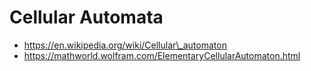 # Cellular Automata

- https://en.wikipedia.org/wiki/Cellular\_automaton
- https://mathworld.wolfram.com/ElementaryCellularAutomaton.html
